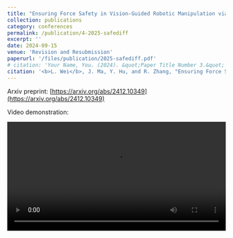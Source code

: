 ```yaml
---
title: "Ensuring Force Safety in Vision-Guided Robotic Manipulation via Implicit Tactile Calibration"
collection: publications
category: conferences
permalink: /publication/4-2025-safediff
excerpt: ''
date: 2024-09-15
venue: 'Revision and Resubmission'
paperurl: '/files/publication/2025-safediff.pdf'
# citation: 'Your Name, You. (2024). &quot;Paper Title Number 3.&quot; <i>GitHub Journal of Bugs</i>. 1(3).'
citation: '<b>L. Wei</b>, J. Ma, Y. Hu, and R. Zhang, "Ensuring Force Safety in Vision-Guided Robotic Manipulation via Implicit Tactile Calibration", 2024. arXiv preprint arXiv:2412.10349.'
---
```


Arxiv preprint: [https://arxiv.org/abs/2412.10349](https://arxiv.org/abs/2412.10349)

Video demonstration: 

<div style="width: 100%; overflow: hidden;">
  <video style="width: 100%; height: auto; object-fit: cover;" controls>
    <source src="/files/publication/SafeDiff.mp4" type="video/mp4">
    Your browser does not support the video tag.
  </video>
</div>

